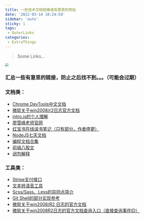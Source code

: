 ```yaml
---
title: 一些技术文档链接或有意思的网站
date: '2022-03-14 18:24:59'
sidebar: 'auto'
sticky: 1
tags:
 - OuterLinks
categories:
 - ExtraThings
---
```


> Some Links...

<img src="https://s2.loli.net/2022/03/30/bpQltCjJNUgvi5T.png" style="zoom:67%;" />

<!-- more -->

### 汇总一些有意思的链接，防止之后找不到。。。（可能会过期）

### 文档类：

- [Chrome DevTools中文文档](https://leeon.gitbooks.io/devtools/content/)
- [微软关于win2008/r2日志官方文档](https://docs.microsoft.com/en-us/previous-versions/windows/it-pro/windows-server-2008-r2-and-2008/dd349801(v=ws.10))
- [intro.js的个人理解](https://cloud.tencent.com/developer/article/1025202?from=15425)
- [廖雪峰老师官网](https://www.liaoxuefeng.com/)
- [红宝书在线读书笔记（只有部分，作者停更）](http://attackonryan.gitee.io/javascript-reading-notes/#/)
- [NodeJS七天文档](http://nqdeng.github.io/7-days-nodejs/)
- [编程文档合集](https://github.com/EbookFoundation/free-programming-books/blob/main/books/free-programming-books-zh.md)
- [前端八股文](https://juejin.cn/post/7016593221815910408)
- [闭包解释](https://juejin.cn/post/6844903858636849159)



### 工具类：

- [Stripe支付接口](https://stripe.com/zh-cn-us)
- [文本转语音工具](https://github.com/LuckyHookin/edge-TTS-record)
- [Scss/Sass、Less的异同点简介](https://blog.csdn.net/guoqiankunmiss/article/details/106113821)
- [Git Shell的部分实现参考](https://www.freesion.com/article/28181257799/)
- [微软关于win2008/R2 日志的官方文档](
  https://docs.microsoft.com/en-us/previous-versions/windows/it-pro/windows-server-2008-r2-and-2008/dd349801(v=ws.10))
- [微软关于win2008R2日志的官方文档查询入口（直接查询事件ID）](https://docs.microsoft.com/en-us/search/?scope=Server&dataSource=previousVersions)